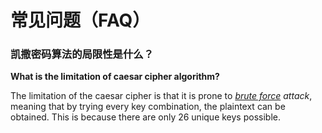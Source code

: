 # 常见问题（FAQ）

### 凯撒密码算法的局限性是什么？
**What is the limitation of caesar cipher algorithm?**

The limitation of the caesar cipher is that it is prone to _[brute force](https://en.wikipedia.org/wiki/Brute-force_attack) attack_, meaning that by trying every key combination, the plaintext can be obtained. This is because there are only 26 unique keys possible.